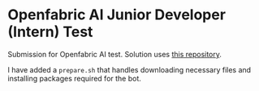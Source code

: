 # Openfabric AI Junior Developer (Intern) Test 

Submission for Openfabric AI test. Solution uses [this repository](https://github.com/neurowelt/science-bot).

I have added a `prepare.sh` that handles downloading necessary files and installing packages required for the bot.